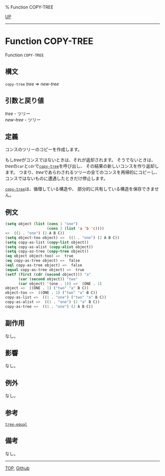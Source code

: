 % Function COPY-TREE

[UP](14.2.html)  

---

# Function COPY-TREE


Function `COPY-TREE`


## 構文

`copy-tree` *tree* => *new-tree*


## 引数と戻り値

*tree* - ツリー  
*new-tree* - ツリー


## 定義

コンスのツリーのコピーを作成します。

もし*tree*がコンスではないときは、それが返却されます。
そうでないときは、
*tree*の`car`と`cdr`で[`copy-tree`](14.2.copy-tree.html)を呼び出し、
その結果の新しいコンスを作り返却します。
つまり、*tree*であらわされるツリーの全てのコンスを再帰的にコピーし、
コンスではないものに遭遇したときだけ停止します。

[`copy-tree`](14.2.copy-tree.html)は、循環している構造や、
部分的に共有している構造を保存できません。


## 例文

```lisp
(setq object (list (cons 1 "one")
                   (cons 2 (list 'a 'b 'c))))
=>  ((1 . "one") (2 A B C))
(setq object-too object) =>  ((1 . "one") (2 A B C))
(setq copy-as-list (copy-list object))
(setq copy-as-alist (copy-alist object))
(setq copy-as-tree (copy-tree object))
(eq object object-too) =>  true
(eq copy-as-tree object) =>  false
(eql copy-as-tree object) =>  false
(equal copy-as-tree object) =>  true
(setf (first (cdr (second object))) "a"
      (car (second object)) "two"
      (car object) '(one . 1)) =>  (ONE . 1)
object =>  ((ONE . 1) ("two" "a" B C))
object-too =>  ((ONE . 1) ("two" "a" B C))
copy-as-list =>  ((1 . "one") ("two" "a" B C))
copy-as-alist =>  ((1 . "one") (2 "a" B C))
copy-as-tree =>  ((1 . "one") (2 A B C)) 
```


## 副作用

なし。


## 影響

なし。


## 例外

なし。

## 参考

[`tree-equal`](14.2.tree-equal.html)


## 備考

なし。


---
[TOP](index.html),  [Github](https://github.com/nptcl/npt-japanese)

